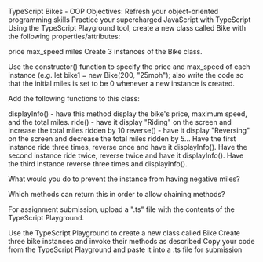 TypeScript Bikes - OOP
Objectives:
Refresh your object-oriented programming skills
Practice your supercharged JavaScript with TypeScript
Using the TypeScript Playground tool, create a new class called Bike with the following properties/attributes:

price
max_speed
miles
Create 3 instances of the Bike class.

Use the constructor() function to specify the price and max_speed of each instance (e.g. let bike1 = new Bike(200, "25mph"); also write the code so that the initial miles is set to be 0 whenever a new instance is created.

Add the following functions to this class:

displayInfo() - have this method display the bike's price, maximum speed, and the total miles.
ride() - have it display "Riding" on the screen and increase the total miles ridden by 10
reverse() - have it display "Reversing" on the screen and decrease the total miles ridden by 5...
Have the first instance ride three times, reverse once and have it displayInfo(). Have the second instance ride twice, reverse twice and have it displayInfo(). Have the third instance reverse three times and displayInfo().

What would you do to prevent the instance from having negative miles?

Which methods can return this in order to allow chaining methods?

For assignment submission, upload a ".ts" file with the contents of the TypeScript Playground.



 Use the TypeScript Playground to create a new class called Bike
 Create three bike instances and invoke their methods as described
 Copy your code from the TypeScript Playground and paste it into a .ts file for submission